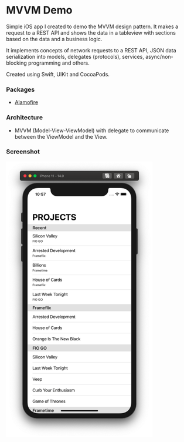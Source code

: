 # MVVM Demo
Simple iOS app I created to demo the MVVM design pattern. It makes a request to a REST API and shows the data in a tableview with sections based on the data and a business logic.

It implements concepts of network requests to a REST API, JSON data serialization into models, delegates (protocols), services, async/non-blocking programming and others.

Created using Swift, UIKit and CocoaPods.

### Packages
- [Alamofire](https://github.com/Alamofire/Alamofire)

### Architecture
- MVVM (Model-View-ViewModel) with delegate to communicate between the ViewModel and the View.

### Screenshot
<img width="400" src="https://github.com/cetorres/frame-io-test/blob/master/screenshot.png?raw=true" />
